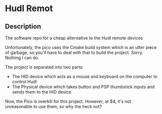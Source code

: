 # Hudl Remot

## Description

The software repo for a cheap alternative to the Hudl remote devices

Unfortunately, the pico uses the Cmake build system which is an utter piece of garbage, so you'll have to deal with that to build the project. Sorry. Nothing I can do.

The project is separated into two parts:
 * The HID device which acts as a mouse and keyboard on the computer to control Hudl
 * The Physical device which takes button and PSP thumbstick inputs and sends them to the HID device

Now, the Pico is overkill for this project. However, at $4, it's not unreasonable to use them, so why the heck not?
